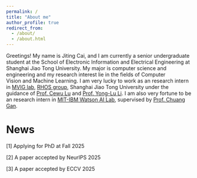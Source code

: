 ```yaml
---
permalink: /
title: "About me"
author_profile: true
redirect_from: 
  - /about/
  - /about.html
---
```


Greetings! My name is Jiting Cai, and I am currently a senior undergraduate student at the School of Electronic Information and Electrical Engineering at Shanghai Jiao Tong University.
My major is computer science and engineering and my research interest lie in the fields of Computer Vision and Machine Learning. 
I am very lucky to work as an research intern in [MVIG lab](https://www.mvig.org/), [RHOS group](https://mvig-rhos.com/), Shanghai Jiao Tong University under the guidance of [Prof. Cewu Lu](https://www.mvig.org/) and [Prof. Yong-Lu Li](https://dirtyharrylyl.github.io/).
I am also very fortune to be an research intern in [MIT-IBM Watson AI Lab](https://mitibmwatsonailab.mit.edu/), supervised by [Prof. Chuang Gan](https://people.csail.mit.edu/ganchuang/).

News
======
[1] Applying for PhD at Fall 2025

[2] A paper accepted by NeurIPS 2025

[3] A paper accepted by ECCV 2025

